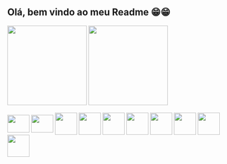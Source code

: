 ## Olá, bem vindo ao meu Readme 😁😁

<div>
  <a "https://github.com/JaoVitorPeixoto/JaoVitorPeixoto">
    <img height="180em" align="center" src="https://github-readme-stats.vercel.app/api/?username=JaoVitorPeixoto&include_all_commits=true&count_private=true&show_icons=true&locale=pt-br&theme=radical" />
    <img height="180em" align="center" src="https://github-readme-stats.vercel.app/api/top-langs/?username=JaoVitorPeixoto&layout=compact&locale=pt-br&theme=radical" />
  </a>
</div>

<br/>

<div style="display:inline_block">
  <img align="center" width="50" height="40" src="https://cdn.jsdelivr.net/gh/devicons/devicon@latest/icons/dotnetcore/dotnetcore-original.svg" />
  <img align="center" width="50" height="40" src="https://cdn.jsdelivr.net/gh/devicons/devicon@latest/icons/csharp/csharp-original.svg" />
  <img align="center" width="50" src="https://cdn.jsdelivr.net/gh/devicons/devicon@latest/icons/java/java-original-wordmark.svg" />
  <img align="center" width="50" src="https://cdn.jsdelivr.net/gh/devicons/devicon@latest/icons/php/php-original.svg" />
  <img align="center" width="50" src="https://cdn.jsdelivr.net/gh/devicons/devicon@latest/icons/python/python-original-wordmark.svg" />
  <img align="center" width="50" src="https://cdn.jsdelivr.net/gh/devicons/devicon@latest/icons/microsoftsqlserver/microsoftsqlserver-original-wordmark.svg" />
  <img align="center" width="50" src="https://cdn.jsdelivr.net/gh/devicons/devicon@latest/icons/mysql/mysql-original-wordmark.svg" />
  <img align="center" width="50" src="https://cdn.jsdelivr.net/gh/devicons/devicon@latest/icons/html5/html5-original-wordmark.svg" />
  <img align="center" width="50" src="https://cdn.jsdelivr.net/gh/devicons/devicon@latest/icons/css3/css3-original-wordmark.svg" />
  <img align="center" width="50" src="https://cdn.jsdelivr.net/gh/devicons/devicon@latest/icons/javascript/javascript-original.svg" />
</div>
